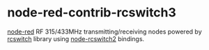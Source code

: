 node-red-contrib-rcswitch3
==========================

[node-red](https://github.com/node-red/node-red) RF 315/433MHz transmitting/receiving nodes powered by [rcswitch](https://github.com/sui77/rc-switch) library using [node-rcswitch2](https://github.com/insolite/node-rcswitch2) bindings.
